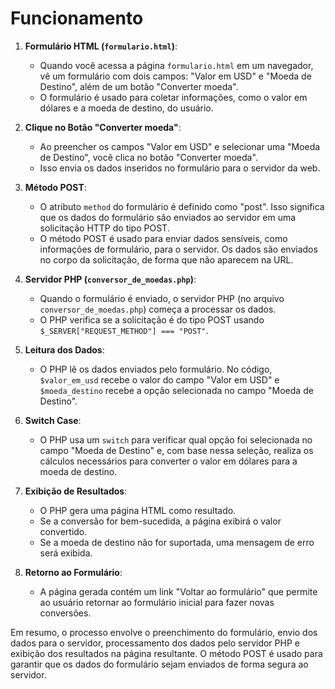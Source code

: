 # Funcionamento

1. **Formulário HTML (`formulario.html`)**:
   - Quando você acessa a página `formulario.html` em um navegador, vê um formulário com dois campos: "Valor em USD" e "Moeda de Destino", além de um botão "Converter moeda".
   - O formulário é usado para coletar informações, como o valor em dólares e a moeda de destino, do usuário.

2. **Clique no Botão "Converter moeda"**:
   - Ao preencher os campos "Valor em USD" e selecionar uma "Moeda de Destino", você clica no botão "Converter moeda".
   - Isso envia os dados inseridos no formulário para o servidor da web.

3. **Método POST**:
   - O atributo `method` do formulário é definido como "post". Isso significa que os dados do formulário são enviados ao servidor em uma solicitação HTTP do tipo POST.
   - O método POST é usado para enviar dados sensíveis, como informações de formulário, para o servidor. Os dados são enviados no corpo da solicitação, de forma que não aparecem na URL.

4. **Servidor PHP (`conversor_de_moedas.php`)**:
   - Quando o formulário é enviado, o servidor PHP (no arquivo `conversor_de_moedas.php`) começa a processar os dados.
   - O PHP verifica se a solicitação é do tipo POST usando `$_SERVER["REQUEST_METHOD"] === "POST"`.

5. **Leitura dos Dados**:
   - O PHP lê os dados enviados pelo formulário. No código, `$valor_em_usd` recebe o valor do campo "Valor em USD" e `$moeda_destino` recebe a opção selecionada no campo "Moeda de Destino".

6. **Switch Case**:
   - O PHP usa um `switch` para verificar qual opção foi selecionada no campo "Moeda de Destino" e, com base nessa seleção, realiza os cálculos necessários para converter o valor em dólares para a moeda de destino.

7. **Exibição de Resultados**:
   - O PHP gera uma página HTML como resultado.
   - Se a conversão for bem-sucedida, a página exibirá o valor convertido.
   - Se a moeda de destino não for suportada, uma mensagem de erro será exibida.

8. **Retorno ao Formulário**:
   - A página gerada contém um link "Voltar ao formulário" que permite ao usuário retornar ao formulário inicial para fazer novas conversões.

Em resumo, o processo envolve o preenchimento do formulário, envio dos dados para o servidor, processamento dos dados pelo servidor PHP e exibição dos resultados na página resultante. O método POST é usado para garantir que os dados do formulário sejam enviados de forma segura ao servidor.
